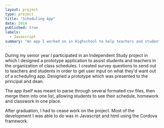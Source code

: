 ```yaml
---
layout: project
type: project
title: "Scheduling App"
date: 2014
published: true
labels:
  - Javascript
summary: "An app I worked on in Highschool to help teachers and students manage their schedule"
---
```




During my senior year I participated in an Independent Study project in which I designed a prototype application to assist students and teachers in the organization of class schedules. I created survey questions to send out to teachers and students in order to get user input on what they'd want out of a scheduling app. Designed a prototype which was presented to the principal and dean. 

The app itself was meant to parse through several formated csv files, then merge them into one list, allowing students to see their schedule, homework and classwork in one place.

After graduation, I had to cease work on the project. Most of the development I was able to do was in Javascript and html using the Cordova framework.




